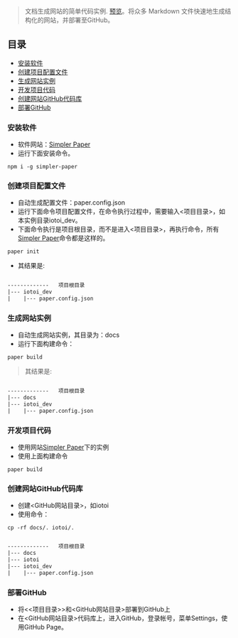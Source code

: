 > 文档生成网站的简单代码实例. [预览](http://cnruby.github.io/iotoi/)。将众多 Markdown 文件快速地生成结构化的网站，并部署至GitHub。

## 目录    
- [安装软件](#安装软件)
- [创建项目配置文件](#创建项目配置文件)
- [生成网站实例](#生成网站实例)
- [开发项目代码](#开发项目代码)
- [创建网站GitHub代码库](#创建网站GitHub代码库)
- [部署GitHub](#部署GitHub)

### 安装软件
- 软件网站：[Simpler Paper](https://github.com/DhyanaChina/simpler-paper)
- 运行下面安装命令。

```shell
npm i -g simpler-paper
```

### 创建项目配置文件
- 自动生成配置文件：paper.config.json
- 运行下面命令项目配置文件，在命令执行过程中，需要输入<项目目录>，如本实例目录iotoi_dev。
- 下面命令执行是项目根目录，而不是进入<项目目录>，再执行命令，所有[Simpler Paper](https://github.com/DhyanaChina/simpler-paper)命令都是这样的。

```shell
paper init
```

- 其结果是:

```html  

-------------   项目根目录
|--- iotoi_dev
|    |--- paper.config.json
```

### 生成网站实例
- 自动生成网站实例，其目录为：docs
- 运行下面构建命令：

```shell
paper build
```

> 其结果是:

```html  

-------------   项目根目录
|--- docs
|--- iotoi_dev
|    |--- paper.config.json
```


### 开发项目代码
- 使用网站[Simpler Paper](https://github.com/DhyanaChina/simpler-paper)下的实例
- 使用上面构建命令

```shell
paper build
```

### 创建网站GitHub代码库
- 创建<GitHub网站目录>，如iotoi
- 使用命令：

```shell
cp -rf docs/. iotoi/.
```

```html  

-------------   项目根目录
|--- docs
|--- iotoi
|--- iotoi_dev
|    |--- paper.config.json
```

### 部署GitHub
- 将<<项目目录>>和<GitHub网站目录>部署到GitHub上
- 在<GitHub网站目录>代码库上，进入GitHub，登录帐号，菜单Settings，使用GitHub Page。